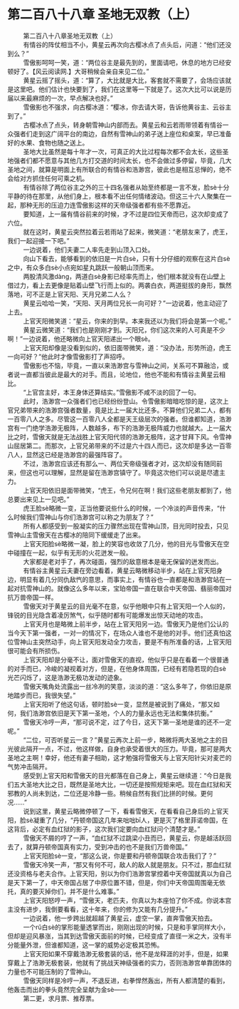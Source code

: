 <h1>第二百八十八章 圣地无双教（上）</h1>
<div id="content">&nbsp&nbsp&nbsp&nbsp&nbsp&nbsp&nbsp&nbsp
 第二百八十八章圣地无双教（上）
 <br/>&nbsp&nbsp&nbsp&nbsp&nbsp&nbsp&nbsp&nbsp
 有情谷的阵仗相当不小，黄星云再次向古樱冰点了点头后，问道：“他们还没到么？”
 <br/>&nbsp&nbsp&nbsp&nbsp&nbsp&nbsp&nbsp&nbsp
 雪傲影呵呵一笑，道：“两位谷主是最先到的，里面请吧，休息的地方已经安顿好了。【风云阅读网.】大哥稍候会亲自来见二位。”
 <br/>&nbsp&nbsp&nbsp&nbsp&nbsp&nbsp&nbsp&nbsp
 黄星云摇了摇头，道：“算了，大比就是大比，客套就不需要了，会场应该就是这里吧。他们估计也快要到了，我们在这里等一下就是了。这次大比可以说是历届以来最麻烦的一次，早点解决也好。”
 <br/>&nbsp&nbsp&nbsp&nbsp&nbsp&nbsp&nbsp&nbsp
 雪傲影也不强求，向古樱冰道：“樱冰，你去请大哥，告诉他黄谷主、云谷主到了。”
 <br/>&nbsp&nbsp&nbsp&nbsp&nbsp&nbsp&nbsp&nbsp
 古樱冰点了点头，转身朝雪神山内部而去。黄星云和云若雨带领着有情谷一众强者们走到这广阔平台的南边，自然有雪神山的弟子送上座位和桌案，早已准备好的水果、食物也随之送上。
 <br/>&nbsp&nbsp&nbsp&nbsp&nbsp&nbsp&nbsp&nbsp
 圣地大比虽然是每十年才一次，可真正的大比过程每次都不会太长，这些圣地强者们都不愿意与其他几方打交道的时间太长，也不会做过多停留，毕竟，几大圣地之间，就算是明面上有所联合的有情谷和浩渺宫，彼此也是相互忌惮的，绝不会给对方抓住任何可乘之机。
 <br/>&nbsp&nbsp&nbsp&nbsp&nbsp&nbsp&nbsp&nbsp
 有情谷除了两位谷主之外的三十四名强者从始至终都是一言不发，脸sè十分平静的待在那里，从他们身上，根本看不出任何情绪波动。但这三十六人聚集在一起，那种无形的压迫力连雪傲影这样的天帝级强者都有些不愿靠近。
 <br/>&nbsp&nbsp&nbsp&nbsp&nbsp&nbsp&nbsp&nbsp
 要知道，上一届有情谷前来的时候，才不过是四位天帝而已，这次却变成了六位。
 <br/>&nbsp&nbsp&nbsp&nbsp&nbsp&nbsp&nbsp&nbsp
 就在这时，黄星云突然拉着云若雨站了起来，微笑道：“老朋友来了，虎王，我们一起迎接一下吧。”
 <br/>&nbsp&nbsp&nbsp&nbsp&nbsp&nbsp&nbsp&nbsp
 一边说着，他们夫妻二人率先走到山顶入口处。
 <br/>&nbsp&nbsp&nbsp&nbsp&nbsp&nbsp&nbsp&nbsp
 向山下看去，能够看到的依旧是一片白sè，只有十分仔细的观察在这片白sè之中，有众多白sè小点宛如星丸跳跃一般朝山顶而来。
 <br/>&nbsp&nbsp&nbsp&nbsp&nbsp&nbsp&nbsp&nbsp
 两股清风激dàng，两道白sè身影已经率先而上，他们根本就没有在山壁上借过力，看上去更像是贴着山壁飞行而上似的。两袭白衣，两道挺拔的身形，飘然落地，可不正是上官天阳、天月兄弟二人么？
 <br/>&nbsp&nbsp&nbsp&nbsp&nbsp&nbsp&nbsp&nbsp
 黄星云哈哈一笑，“天阳、天月两位兄长一向可好？”一边说着，他主动迎了上去。
 <br/>&nbsp&nbsp&nbsp&nbsp&nbsp&nbsp&nbsp&nbsp
 上官天阳微笑道：“星云，你来的到早。本来我还以为我们将会是第一个呢。”
 <br/>&nbsp&nbsp&nbsp&nbsp&nbsp&nbsp&nbsp&nbsp
 黄星云微笑道：“我们也是刚刚才到。天阳兄，你们这次来的人可真是不少啊！”一边说着，他还略微向上官天阳递出一个眼sè。
 <br/>&nbsp&nbsp&nbsp&nbsp&nbsp&nbsp&nbsp&nbsp
 上官天阳却像是没看到似的，依旧面带微笑，道：“没办法，形势所迫，虎王一向可好？”他此时才像雪傲影打了声招呼。
 <br/>&nbsp&nbsp&nbsp&nbsp&nbsp&nbsp&nbsp&nbsp
 雪傲影也不恼，毕竟，一直以来浩渺宫与雪神山之间，关系可不算融洽，或者说一直都当彼此是最大的对手。而且，论地位，他也不能和有情谷主黄星云相比。
 <br/>&nbsp&nbsp&nbsp&nbsp&nbsp&nbsp&nbsp&nbsp
 “上官宫主好，本王身体还算结实。”雪傲影不咸不淡的回了一句。
 <br/>&nbsp&nbsp&nbsp&nbsp&nbsp&nbsp&nbsp&nbsp
 此时，浩渺宫一众强者们也已经纷纷登山。令雪傲影暗暗吃惊的是，这次上官兄弟带来的浩渺宫强者数量，竟是比上一届大比还多。不算他们兄弟二人，都有一百零八人之多。尽管这一百零八人全都是天王级层次的强者。但谁都知道，浩渺宫有一门绝学浩渺无极阵，人数越多，布下的浩渺无极阵威力也就越大。上一届大比之时，雪傲天就是无法战胜上官天阳代领的浩渺无极阵，这才甘拜下风。令雪神山屈居第二。而那次，上官兄弟带来的不过是六十四人而已，这次却是多达一百零八人，显然这已经是浩渺宫的最强阵容了。
 <br/>&nbsp&nbsp&nbsp&nbsp&nbsp&nbsp&nbsp&nbsp
 不过，浩渺宫应该还有那么一、两位天帝级强者才对，这次却没有随同前来，但这也可以理解，显然是留在浩渺宫镇守了。毕竟这次他们可以说是尽遣主力。
 <br/>&nbsp&nbsp&nbsp&nbsp&nbsp&nbsp&nbsp&nbsp
 上官天阳依旧是面带微笑，“虎王，令兄何在啊！我们这些老朋友都到了，他总要出来见上一见吧。”
 <br/>&nbsp&nbsp&nbsp&nbsp&nbsp&nbsp&nbsp&nbsp
 虎王脸sè略微一变，正当他要说些什么的时候，一个冷淡的声音传来，“什么时候我们雪神山与你们浩渺宫可以称之为朋友了？”
 <br/>&nbsp&nbsp&nbsp&nbsp&nbsp&nbsp&nbsp&nbsp
 所有人都感受到一股凝实的压力骤然出现在雪神山顶，目光同时投去，只见雪神山主雪傲天在古樱冰的陪同下缓缓走了出来。
 <br/>&nbsp&nbsp&nbsp&nbsp&nbsp&nbsp&nbsp&nbsp
 上官天阳脸sè略微一凝，脸上的笑容也收敛了几分，他的目光与雪傲天在空中碰撞在一起，似乎有无形的火花迸发一般。
 <br/>&nbsp&nbsp&nbsp&nbsp&nbsp&nbsp&nbsp&nbsp
 大家都是老对手了，再次碰面，强烈的敌意根本是毫无保留的迸发而出。
 <br/>&nbsp&nbsp&nbsp&nbsp&nbsp&nbsp&nbsp&nbsp
 有情谷主黄星云夫妻在旁边看着，黄星云略微移动半步，站在上官天阳身边，明显有着几分同仇敌忾的意思，而事实上，有情谷也一直都是和浩渺宫站在一起对抗雪神山的。就像这么多年以来，宝珀帝国一直在联合中天帝国、翡丽帝国对抗万兽帝国一样。
 <br/>&nbsp&nbsp&nbsp&nbsp&nbsp&nbsp&nbsp&nbsp
 雪傲天对于黄星云的目光毫不在意，似乎他眼中只有上官天阳一个人似的，锋锐的目光隐含着凌厉煞气，似乎随时都有可能爆发出惊天动地的攻击。
 <br/>&nbsp&nbsp&nbsp&nbsp&nbsp&nbsp&nbsp&nbsp
 上官天月也是略微上前半步，站在上官天阳另一边。雪傲天乃是他们公认的当今天下第一强者，一对一的情况下，在场众人谁也不是他的对手。他们还真怕这位雪神山主突然动手，向上官天阳发动全力攻击，要是不有所准备的话，上官天阳很可能会有所损伤。
 <br/>&nbsp&nbsp&nbsp&nbsp&nbsp&nbsp&nbsp&nbsp
 上官天阳却是分毫不让，面对雪傲天的直视，他似乎只是在看着一个很普通的对手而已，冷峻的凝视着对方，但是，在他身体周围，已经有若隐若现的白sè光芒闪烁了，这是浩渺无极功发动的迹象。
 <br/>&nbsp&nbsp&nbsp&nbsp&nbsp&nbsp&nbsp&nbsp
 雪傲天嘴角处流露出一丝冷冽的笑意，淡淡的道：“这么多年了，你依旧是原地踏步而已，我很失望。”
 <br/>&nbsp&nbsp&nbsp&nbsp&nbsp&nbsp&nbsp&nbsp
 上官天阳听了他这句话，顿时脸sè一变，显然是被说到了痛处，“那又如何，我们浩渺宫依旧是天下第一圣地，个人的力量永远也无法和集体抗衡。”
 <br/>&nbsp&nbsp&nbsp&nbsp&nbsp&nbsp&nbsp&nbsp
 雪傲天冷哼一声，“那可说不定，过了今日，这天下第一圣地是谁的还不一定呢。”
 <br/>&nbsp&nbsp&nbsp&nbsp&nbsp&nbsp&nbsp&nbsp
 “二位，可否听星云一言？”黄星云再次上前一步，略微将两大圣地之主的目光彼此隔开一点，不过，他这样做，自身也承受着很大的压力。毕竟，那可是两大圣地之主啊！幸好，他还有妻子相助，这才勉强将雪傲天与上官天阳针尖对麦芒的气势冲击隔开。
 <br/>&nbsp&nbsp&nbsp&nbsp&nbsp&nbsp&nbsp&nbsp
 感受到上官天阳和雪傲天的目光都落在自己身上，黄星云继续道：“今日是我们五大圣地大比之日，既然是圣地大比，一切还是按照规矩来吧。现在血红狱和天邪教的人尚未到达，二位还是冷静一些。稍候自然有我们比拼的时候。更何况……”
 <br/>&nbsp&nbsp&nbsp&nbsp&nbsp&nbsp&nbsp&nbsp
 说到这里，黄星云略微停顿了一下，看看雪傲天，在看看自己身后的上官天阳，脸sè凝重了几分，“丹顿帝国这几年来咄咄bī人，更是灭了格里菲诺帝国，在这背后，必定有血红狱的影子，这次我们定要向血红狱问个清楚才是。”
 <br/>&nbsp&nbsp&nbsp&nbsp&nbsp&nbsp&nbsp&nbsp
 雪傲天不屑的哼了一声，“血红狱不过跳梁小丑而已，黄星云，你是越活跃回去了，就算丹顿帝国真有实力，受到冲击的也不是我们万兽帝国。”
 <br/>&nbsp&nbsp&nbsp&nbsp&nbsp&nbsp&nbsp&nbsp
 上官天阳脸sè一变，“那这么说，你是要和丹顿帝国联合攻击我们了？”
 <br/>&nbsp&nbsp&nbsp&nbsp&nbsp&nbsp&nbsp&nbsp
 雪傲天冷笑一声，“那又有何不可，敌人的敌人就是朋友。只不过，那血红狱还没资格与老夫合作。上官天阳，别以为你们浩渺宫掌控着中天帝国就真以为自己是天下第一了，中天帝国占居了中原位置不错，但是，你们中天帝国周围毫无依托，真的要灭掉你们，并不是什么难事。”
 <br/>&nbsp&nbsp&nbsp&nbsp&nbsp&nbsp&nbsp&nbsp
 上官天阳怒哼一声，“雪傲天，老匹夫，你真以为本座怕了你不成。你说本宫主没有进步，我倒要看看，这十年来，你的修为又能有几分提升。”
 <br/>&nbsp&nbsp&nbsp&nbsp&nbsp&nbsp&nbsp&nbsp
 一边说着，他一步跨出就超越了黄星云，虚空一掌，直奔雪傲天拍去。
 <br/>&nbsp&nbsp&nbsp&nbsp&nbsp&nbsp&nbsp&nbsp
 一个rǔ白sè的掌形能量透掌而出，刚刚出现的时候，只是和手掌同样大小，但却是迎风暴涨，当其到达雪傲天面前的时候，已经变成了直径一米之大，没有半分能量外泄，但谁都知道，这一掌的威势必定极其恐怖。
 <br/>&nbsp&nbsp&nbsp&nbsp&nbsp&nbsp&nbsp&nbsp
 上官天阳如果不穿戴浩渺无极套装的话，他不是龙释涯的对手，但是，如果穿戴上了浩渺无极套装，他就有了挑战天神级强者的实力，否则浩渺宫单靠团体的力量也不可能压制的了雪神山。
 <br/>&nbsp&nbsp&nbsp&nbsp&nbsp&nbsp&nbsp&nbsp
 雪傲天同样是冷哼一声，不退反进，右拳悍然轰出，所有人都清楚的看到，他轰击而出的拳头竟然完全呈献为金sè——
 <br/>&nbsp&nbsp&nbsp&nbsp&nbsp&nbsp&nbsp&nbsp
 第二更，求月票、推荐票。
 <br/>&nbsp&nbsp&nbsp&nbsp&nbsp&nbsp&nbsp&nbsp
 <br/>&nbsp&nbsp&nbsp&nbsp&nbsp&nbsp&nbsp&nbsp
</div>
